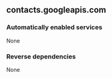## contacts.googleapis.com

### Automatically enabled services

None

### Reverse dependencies

None
